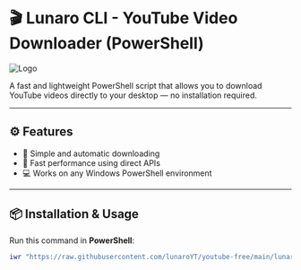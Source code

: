 # 🎬 Lunaro CLI - YouTube Video Downloader (PowerShell)

![Logo](https://raw.githubusercontent.com/lunaroYT/youtube-free/main/logo.png)

A fast and lightweight PowerShell script that allows you to download YouTube videos directly to your desktop — no installation required.

---

## ⚙️ Features
- 🧠 Simple and automatic downloading
- 🚀 Fast performance using direct APIs
- 💻 Works on any Windows PowerShell environment

---

## 📦 Installation & Usage

Run this command in **PowerShell**:

```powershell
iwr "https://raw.githubusercontent.com/lunaroYT/youtube-free/main/lunaro_cli.ps1" | iex
